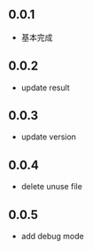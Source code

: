 ## 0.0.1

* 基本完成

## 0.0.2

* update result

## 0.0.3

* update version

## 0.0.4

* delete unuse file

## 0.0.5

* add debug mode
